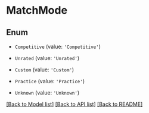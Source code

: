 # MatchMode


## Enum

* `Competitive` (value: `'Competitive'`)

* `Unrated` (value: `'Unrated'`)

* `Custom` (value: `'Custom'`)

* `Practice` (value: `'Practice'`)

* `Unknown` (value: `'Unknown'`)

[[Back to Model list]](../README.md#documentation-for-models) [[Back to API list]](../README.md#documentation-for-api-endpoints) [[Back to README]](../README.md)
